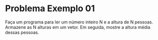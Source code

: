 # Problema Exemplo 01

Faça um programa para ler um número inteiro N e a altura de N pessoas. Armazene as N alturas em um vetor. Em seguida, mostre a altura média dessas pessoas.